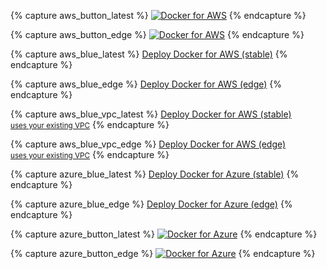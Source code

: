 {% capture aws_button_latest %}
<a href="https://console.aws.amazon.com/cloudformation/home#/stacks/new?stackName=Docker&templateURL=https://editions-us-east-1.s3.amazonaws.com/aws/stable/Docker.tmpl" data-rel="CE-Stable-1" target="blank" class="aws-deploy">![Docker for AWS](https://s3.amazonaws.com/cloudformation-examples/cloudformation-launch-stack.png)</a>
{% endcapture %}

{% capture aws_button_edge %}
<a href="https://console.aws.amazon.com/cloudformation/home#/stacks/new?stackName=Docker&templateURL=https://editions-us-east-1.s3.amazonaws.com/aws/edge/Docker.tmpl" data-rel="CE-Stable-1" target="blank" class="aws-deploy">![Docker for AWS](https://s3.amazonaws.com/cloudformation-examples/cloudformation-launch-stack.png)</a>
{% endcapture %}

{% capture aws_blue_latest %}
<a class="button darkblue-btn aws-deploy" href="https://console.aws.amazon.com/cloudformation/home#/stacks/new?stackName=Docker&templateURL=https://editions-us-east-1.s3.amazonaws.com/aws/stable/Docker.tmpl" data-rel="CE-Stable-1" target="blank">Deploy Docker for AWS (stable)</a>
{% endcapture %}

{% capture aws_blue_edge %}
<a class="button darkblue-btn aws-deploy" href="https://console.aws.amazon.com/cloudformation/home#/stacks/new?stackName=Docker&templateURL=https://editions-us-east-1.s3.amazonaws.com/aws/edge/Docker.tmpl" data-rel="CE-Edge-1" target="blank">Deploy Docker for AWS (edge)</a>
{% endcapture %}

{% capture aws_blue_vpc_latest %}
<a class="button darkblue-btn aws-deploy" href="https://console.aws.amazon.com/cloudformation/home#/stacks/new?stackName=Docker&templateURL=https://editions-us-east-1.s3.amazonaws.com/aws/stable/Docker-no-vpc.tmpl" data-rel="CE-Stable-1" target="blank">Deploy Docker for AWS (stable)<br/><small>uses your existing VPC</small></a>
{% endcapture %}

{% capture aws_blue_vpc_edge %}
<a class="button darkblue-btn aws-deploy" href="https://console.aws.amazon.com/cloudformation/home#/stacks/new?stackName=Docker&templateURL=https://editions-us-east-1.s3.amazonaws.com/aws/edge/Docker-no-vpc.tmpl" data-rel="CE-Edge-1" target="blank">Deploy Docker for AWS (edge)<br/><small>uses your existing VPC</small></a>
{% endcapture %}

{% capture azure_blue_latest %}
<a class="button darkblue-btn azure-deploy" href="https://portal.azure.com/#create/Microsoft.Template/uri/https%3A%2F%2Fdownload.docker.com%2Fazure%2Fstable%2FDocker.tmpl" data-rel="CE-Stable-1" target="blank">Deploy Docker for Azure (stable)</a>
{% endcapture %}

{% capture azure_blue_edge %}
<a class="button darkblue-btn azure-deploy" href="https://portal.azure.com/#create/Microsoft.Template/uri/https%3A%2F%2Fdownload.docker.com%2Fazure%2Fedge%2FDocker.tmpl" data-rel="CE-Edge-1" target="blank">Deploy Docker for Azure (edge)</a>
{% endcapture %}

{% capture azure_button_latest %}
<a href="https://portal.azure.com/#create/Microsoft.Template/uri/https%3A%2F%2Fdownload.docker.com%2Fazure%2Fstable%2FDocker.tmpl" data-rel="CE-Stable-1" target="_blank" class="azure-deploy">![Docker for Azure](http://azuredeploy.net/deploybutton.png)</a>
{% endcapture %}

{% capture azure_button_edge %}
<a href="https://portal.azure.com/#create/Microsoft.Template/uri/https%3A%2F%2Fdownload.docker.com%2Fazure%2Fedge%2FDocker.tmpl" data-rel="CE-Stable-1" target="_blank" class="azure-deploy">![Docker for Azure](http://azuredeploy.net/deploybutton.png)</a>
{% endcapture %}
